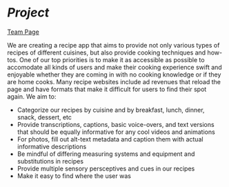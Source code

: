 # *Project* #

[Team Page](https://github.com/cse110-fa21-group11/cse110-sp21-group11/blob/main/admin/team.md)

We are creating a recipe app that aims to provide not only various types of recipes of different cuisines, but also provide cooking techniques and how-tos. One of our top priorities is to make it as accessible as possible to accomodate all kinds of users and make their cooking experience swift and enjoyable whether they are coming in with no cooking knowledge or if they are home cooks. Many recipe websites include ad revenues that reload the page and have formats that make it difficult for users to find their spot again. We aim to:

- Categorize our recipes by cuisine and by breakfast, lunch, dinner, snack, dessert, etc
- Provide transcriptions, captions, basic voice-overs, and text versions that should be equally informative for any cool videos and animations
- For photos, fill out alt-text metadata and caption them with actual informative descriptions
- Be mindful of differing measuring systems and equipment and substitutions in recipes
- Provide multiple sensory persceptives and cues in our recipes
- Make it easy to find where the user was

